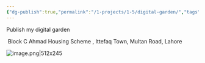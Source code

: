 ```yaml
---
{"dg-publish":true,"permalink":"/1-projects/1-5/digital-garden/","tags":["gardenEntry"],"created":"2025-03-14T10:47:52.721+05:00","updated":"2025-03-14T21:13:42.960+05:00"}
---
```


Publish my digital garden

 Block C Ahmad Housing Scheme , Ittefaq Town, Multan Road, Lahore

![image.png|512x245](/img/user/1.%20Projects/1.5/Z99%20Attachments/image.png)


